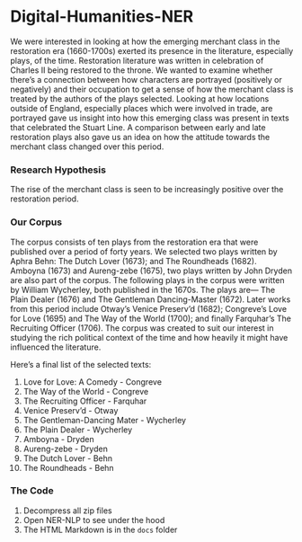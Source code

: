 # Digital-Humanities-NER

We were interested in looking at how the emerging merchant class in the restoration era (1660-1700s) exerted its presence in the literature, especially plays, of the time. Restoration literature was written in celebration of Charles II being restored to the throne. We wanted to examine whether there’s a connection between how characters are portrayed (positively or negatively) and their occupation to get a sense of how the merchant class is treated by the authors of the plays selected. Looking at how locations outside of England, especially places which were involved in trade, are portrayed gave us insight into how this emerging class was present in texts that celebrated the Stuart Line. A comparison between early and late restoration plays also gave us an idea on how the attitude towards the merchant class changed over this period.

### Research Hypothesis
The rise of the merchant class is seen to be increasingly positive over the restoration period.

### Our Corpus

The corpus consists of ten plays from the restoration era that were published over a period of forty years. We selected two plays written by Aphra Behn: The Dutch Lover (1673); and The Roundheads (1682). Amboyna (1673) and Aureng-zebe (1675), two plays written by John Dryden are also part of the corpus. The following plays in the corpus were written by William Wycherley, both published in the 1670s. The plays are— The Plain Dealer (1676) and The Gentleman Dancing-Master (1672). Later works from this period include Otway’s Venice Preserv’d (1682); Congreve’s Love for Love (1695) and The Way of the World (1700); and finally Farquhar’s The Recruiting Officer (1706). The corpus was created to suit our interest in studying the rich political context of the time and how heavily it might have influenced the literature.

Here’s a final list of the selected texts:

1.  Love for Love: A Comedy - Congreve
2.  The Way of the World - Congreve
3.  The Recruiting Officer - Farquhar
4.  Venice Preserv’d - Otway
5.  The Gentleman-Dancing Mater - Wycherley
6.  The Plain Dealer - Wycherley
7.  Amboyna - Dryden
8.  Aureng-zebe - Dryden
9.  The Dutch Lover - Behn
10. The Roundheads - Behn

### The Code

1.  Decompress all zip files
2.  Open NER-NLP to see under the hood
3.  The HTML Markdown is in the `docs` folder